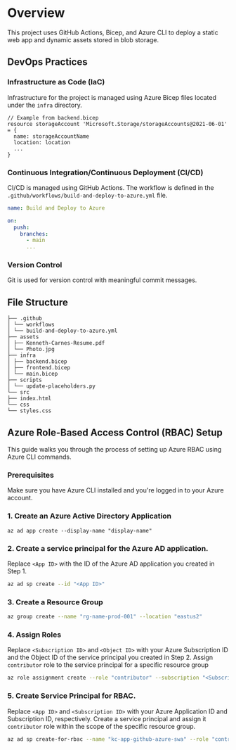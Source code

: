 # Overview
This project uses GitHub Actions, Bicep, and Azure CLI to deploy a static web app and dynamic assets stored in blob storage.


## DevOps Practices
### Infrastructure as Code (IaC)
Infrastructure for the project is managed using Azure Bicep files located under the `infra` directory.

```bicep
// Example from backend.bicep
resource storageAccount 'Microsoft.Storage/storageAccounts@2021-06-01' = {
  name: storageAccountName
  location: location
  ...
}
```
### Continuous Integration/Continuous Deployment (CI/CD)
CI/CD is managed using GitHub Actions. The workflow is defined in the `.github/workflows/build-and-deploy-to-azure.yml` file.

```yaml
name: Build and Deploy to Azure

on:
  push:
    branches:
      - main
      ...
```
### Version Control
Git is used for version control with meaningful commit messages.
## File Structure
```
├── .github
│ └── workflows
│ └── build-and-deploy-to-azure.yml
├── assets
│ ├── Kenneth-Carnes-Resume.pdf
│ └── Photo.jpg
├── infra
│ ├── backend.bicep
│ ├── frontend.bicep
│ └── main.bicep
├── scripts
│ └── update-placeholders.py
└── src
├── index.html
└── css
└── styles.css
```
## Azure Role-Based Access Control (RBAC) Setup
This guide walks you through the process of setting up Azure RBAC using Azure CLI commands.

### Prerequisites
Make sure you have Azure CLI installed and you're logged in to your Azure account.

### 1. Create an Azure Active Directory Application

```
az ad app create --display-name "display-name"
```

### 2. Create a service principal for the Azure AD application.
Replace `<App ID>` with the ID of the Azure AD application you created in Step 1.

```bash
az ad sp create --id "<App ID>"
```

### 3. Create a Resource Group
```bash
az group create --name "rg-name-prod-001" --location "eastus2"
```

### 4. Assign Roles
Replace `<Subscription ID>` and `<Object ID>` with your Azure Subscription ID and the Object ID of the service principal you created in Step 2. Assign `contributor` role to the service principal for a specific resource group
```bash
az role assignment create --role "contributor" --subscription "<Subscription ID>" --assignee-object-id "<Object ID>" --assignee-principal-type "ServicePrincipal" --scope "/subscriptions/<Subscription ID>/resourceGroups/rg-name-prod-001"
```
### 5. Create Service Principal for RBAC.
Replace `<App ID>` and `<Subscription ID>` with your Azure Application ID and Subscription ID, respectively. Create a service principal and assign it `contributor` role within the scope of the specific resource group.
```bash
az ad sp create-for-rbac --name "kc-app-github-azure-swa" --role "contributor" --scopes "/subscriptions/<Subscription ID>/resourceGroups/rg-name-prod-001" --sdk-auth
```